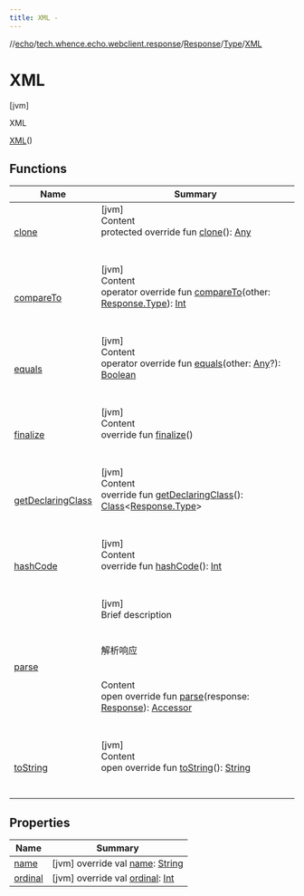 ```yaml
---
title: XML -
---
```

//[echo](../../../../index.md)/[tech.whence.echo.webclient.response](../../../index.md)/[Response](../../index.md)/[Type](../index.md)/[XML](index.md)



# XML  
 [jvm] 

XML

[XML](index.md)()  
  
   


## Functions  
  
|  Name|  Summary| 
|---|---|
| [clone](../../../-response-mocker/-purpose/-p-a-r-s-e-d/index.md#kotlin/Enum/clone/#/PointingToDeclaration/)| [jvm]  <br>Content  <br>protected override fun [clone](../../../-response-mocker/-purpose/-p-a-r-s-e-d/index.md#kotlin/Enum/clone/#/PointingToDeclaration/)(): [Any](https://kotlinlang.org/api/latest/jvm/stdlib/kotlin/-any/index.html)  <br><br><br>
| [compareTo](index.md#kotlin/Enum/compareTo/#tech.whence.echo.webclient.response.Response.Type/PointingToDeclaration/)| [jvm]  <br>Content  <br>operator override fun [compareTo](index.md#kotlin/Enum/compareTo/#tech.whence.echo.webclient.response.Response.Type/PointingToDeclaration/)(other: [Response.Type](../index.md)): [Int](https://kotlinlang.org/api/latest/jvm/stdlib/kotlin/-int/index.html)  <br><br><br>
| [equals](../../../-response-mocker/-purpose/-p-a-r-s-e-d/index.md#kotlin/Enum/equals/#kotlin.Any?/PointingToDeclaration/)| [jvm]  <br>Content  <br>operator override fun [equals](../../../-response-mocker/-purpose/-p-a-r-s-e-d/index.md#kotlin/Enum/equals/#kotlin.Any?/PointingToDeclaration/)(other: [Any](https://kotlinlang.org/api/latest/jvm/stdlib/kotlin/-any/index.html)?): [Boolean](https://kotlinlang.org/api/latest/jvm/stdlib/kotlin/-boolean/index.html)  <br><br><br>
| [finalize](../../../-response-mocker/-purpose/-p-a-r-s-e-d/index.md#kotlin/Enum/finalize/#/PointingToDeclaration/)| [jvm]  <br>Content  <br>override fun [finalize](../../../-response-mocker/-purpose/-p-a-r-s-e-d/index.md#kotlin/Enum/finalize/#/PointingToDeclaration/)()  <br><br><br>
| [getDeclaringClass](../../../-response-mocker/-purpose/-p-a-r-s-e-d/index.md#kotlin/Enum/getDeclaringClass/#/PointingToDeclaration/)| [jvm]  <br>Content  <br>override fun [getDeclaringClass](../../../-response-mocker/-purpose/-p-a-r-s-e-d/index.md#kotlin/Enum/getDeclaringClass/#/PointingToDeclaration/)(): [Class](https://docs.oracle.com/javase/8/docs/api/java/lang/Class.html)<[Response.Type](../index.md)>  <br><br><br>
| [hashCode](../../../-response-mocker/-purpose/-p-a-r-s-e-d/index.md#kotlin/Enum/hashCode/#/PointingToDeclaration/)| [jvm]  <br>Content  <br>override fun [hashCode](../../../-response-mocker/-purpose/-p-a-r-s-e-d/index.md#kotlin/Enum/hashCode/#/PointingToDeclaration/)(): [Int](https://kotlinlang.org/api/latest/jvm/stdlib/kotlin/-int/index.html)  <br><br><br>
| [parse](parse.md)| [jvm]  <br>Brief description  <br><br><br>解析响应<br><br>  <br>Content  <br>open override fun [parse](parse.md)(response: [Response](../../index.md)): [Accessor](../../../../tech.whence.echo.container.accessor/-accessor/index.md)  <br><br><br>
| [toString](../../../-response-mocker/-purpose/-p-a-r-s-e-d/index.md#kotlin/Enum/toString/#/PointingToDeclaration/)| [jvm]  <br>Content  <br>open override fun [toString](../../../-response-mocker/-purpose/-p-a-r-s-e-d/index.md#kotlin/Enum/toString/#/PointingToDeclaration/)(): [String](https://kotlinlang.org/api/latest/jvm/stdlib/kotlin/-string/index.html)  <br><br><br>


## Properties  
  
|  Name|  Summary| 
|---|---|
| [name](index.md#tech.whence.echo.webclient.response/Response.Type.XML/name/#/PointingToDeclaration/)|  [jvm] override val [name](index.md#tech.whence.echo.webclient.response/Response.Type.XML/name/#/PointingToDeclaration/): [String](https://kotlinlang.org/api/latest/jvm/stdlib/kotlin/-string/index.html)   <br>
| [ordinal](index.md#tech.whence.echo.webclient.response/Response.Type.XML/ordinal/#/PointingToDeclaration/)|  [jvm] override val [ordinal](index.md#tech.whence.echo.webclient.response/Response.Type.XML/ordinal/#/PointingToDeclaration/): [Int](https://kotlinlang.org/api/latest/jvm/stdlib/kotlin/-int/index.html)   <br>

